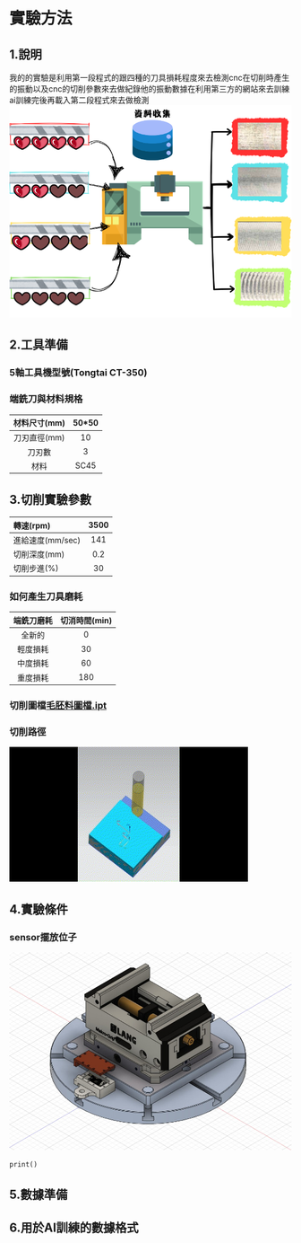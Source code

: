 # 實驗方法
## 1.說明
我的的實驗是利用第一段程式的跟四種的刀具損耗程度來去檢測cnc在切削時產生的振動以及cnc的切削參數來去做紀錄他的振動數據在利用第三方的網站來去訓練ai訓練完後再載入第二段程式來去做檢測
![標題](img/你的段落文字1.png)





## 2.工具準備
### 5軸工具機型號(Tongtai CT-350)
### 端銑刀與材料規格
| 材料尺寸(mm) | 50*50 |
| :-----:| :----: |
| 刀刃直徑(mm) | 10 |
| 刀刃數 | 3 |
| 材料 | SC45 |
## 3.切削實驗參數

|轉速(rpm)|3500|
| :-----| :----: |
| 進給速度(mm/sec) | 141 |
| 切削深度(mm) | 0.2 |
| 切削步進(%) | 30 |

### 如何產生刀具磨耗
| 端銑刀磨耗 | 切消時間(min) |
| :-----:| :----: |
| 全新的 | 0 |
| 輕度損耗 | 30 |
| 中度損耗 | 60 |
| 重度損耗 | 180 |

### 切削圖檔[毛胚料圖檔.ipt](3D圖檔/毛胚料圖檔.ipt)
### 切削路徑
![alt text](gif/切削圖.gif)



## 4.實驗條件

### sensor擺放位子
![alt text](img/電路板位子圖.jpg)

```
print()
```


## 5.數據準備




## 6.用於AI訓練的數據格式